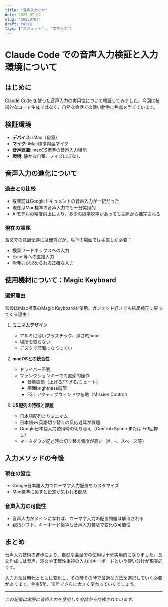 ```yaml
---
title: "音声入力とか"
date: 2025-07-07
slug: "20250707"
draft: false
tags: ["ガジェット" , "文字入力"]
---
```


# Claude Code での音声入力検証と入力環境について

## はじめに

Claude Code を使った音声入力の実用性について検証してみました。今回は技術的なコード生成ではなく、自然な会話での使い勝手に焦点を当てています。

## 検証環境

- **デバイス**: iMac（自室）
- **マイク**: iMac標準内蔵マイク
- **音声認識**: macOS標準の音声入力機能
- **環境**: 静かな自室、ノイズほぼなし

## 音声入力の進化について

### 過去との比較
- 数年前はGoogleドキュメントの音声入力が一択だった
- 現在はMac標準の音声入力でも十分実用的
- AIモデルの精度向上により、多少の誤字脱字があっても文脈から補完される

### 現在の課題
長文での意図伝達には優秀だが、以下の場面では手直しが必要：
- 検索ワードボックスへの入力
- Excel等への直接入力
- 瞬発力が求められる正確な入力

## 使用機材について：Magic Keyboard

### 選択理由
普段はiMac標準のMagic Keyboardを使用。ガジェット好きでも結局純正に戻ってくる理由：

1. **ミニマムデザイン**
   - アルミに薄いプラスチック、厚さ約5mm
   - 場所を取らない
   - デスクで邪魔になりにくい

2. **macOSとの統合性**
   - ドライバー不要
   - ファンクションキーでの直感的操作
     - 音量調節（上げる/下げる/ミュート）
     - 画面brightness調節
     - F3：アクティブウィンドウ俯瞰（Mission Control）

3. **US配列の特徴と課題**
   - 日本語配列よりミニマム
   - 日本語⇔英語切り替えの反応遅延が課題
   - Google日本語入力使用時の切り替え（Control+Space または Fn1回押し）
   - マークダウン記述時の切り替え頻度が高い（#、-、スペース等）

## 入力メソッドの今後

### 現在の設定
- Google日本語入力でローマ字入力配置をカスタマイズ
- Mac標準に戻すと設定が失われる懸念

### 音声入力の可能性
- 音声入力がメインになれば、ローマ字入力の配置問題は解消される
- 親指シフト、キーボード論争も音声入力普及で変化の可能性

## まとめ

音声入力技術の進歩により、自然な会話での使用は十分実用的になりました。長文作成には音声、短文や正確性重視の入力はキーボードという使い分けが現実的です。

入力方法は時代とともに変化し、その時その時で最適な方法を選択していく必要があります。今後5年、10年でさらに大きく変わっていくでしょう。

---

*この記事は実際に音声入力を使用した会話から作成されています。*